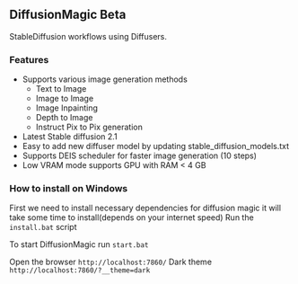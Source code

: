 ## DiffusionMagic  Beta
StableDiffusion workflows using Diffusers. 

### Features
- Supports various image generation methods 
    -  Text to Image 
    -  Image to Image 
    - Image Inpainting
    - Depth to Image
    - Instruct Pix to Pix generation
-  Latest Stable diffusion 2.1
- Easy to add new diffuser model by updating stable_diffusion_models.txt 
- Supports DEIS scheduler for faster image generation (10 steps)
- Low VRAM mode supports GPU with RAM < 4 GB 

### How to install on Windows
First we need to install necessary dependencies for diffusion magic it will take some time to install(depends on your internet speed)
 Run the  `install.bat` script
 
 To start DiffusionMagic run 
 `start.bat `

 Open the browser `http://localhost:7860/`
 Dark theme `http://localhost:7860/?__theme=dark`
<!-- ### How to add new model
You can add new models hugging face model by adding id to the configs/stable_diffusion_models.txt file. -->
